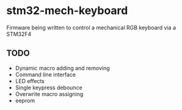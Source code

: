 # stm32-mech-keyboard
Firmware being written to control a mechanical RGB keyboard via a STM32F4

## TODO

* Dynamic macro adding and removing
* Command line interface
* LED effects
* Single keypress debounce
* Overwrite macro assigning
* eeprom
